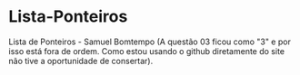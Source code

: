 # Lista-Ponteiros
Lista de Ponteiros - Samuel Bomtempo
(A questão 03 ficou como "3" e por isso está fora de ordem. Como estou usando o github diretamente do site não tive a oportunidade de consertar).
